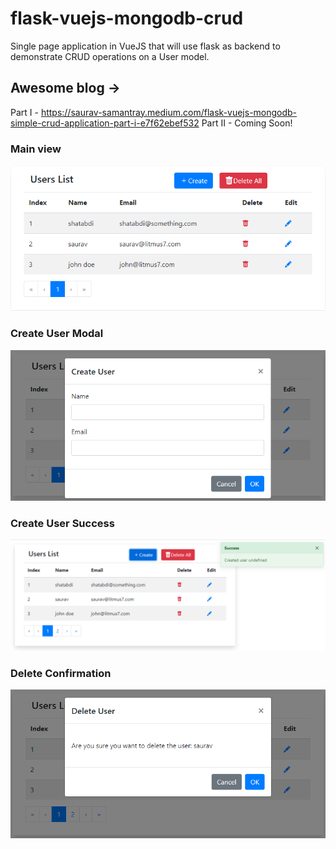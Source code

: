 # flask-vuejs-mongodb-crud
Single page application in VueJS that will use flask as backend to demonstrate CRUD operations on a User model.

## Awesome blog ->
Part I - https://saurav-samantray.medium.com/flask-vuejs-mongodb-simple-crud-application-part-i-e7f62ebef532
Part II - Coming Soon!

### Main view
![Main view/ Landing Page](screenshot/main.PNG)

### Create User Modal
![Create User Modal](screenshot/create-modal.PNG)

### Create User Success
![Create User Success](screenshot/create-success.PNG)

### Delete Confirmation
![Delete Confirmation](screenshot/delete-confirmation.PNG)
